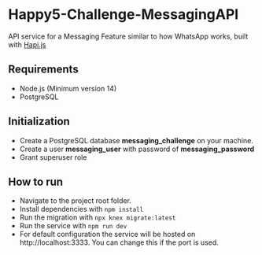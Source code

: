 # Happy5-Challenge-MessagingAPI

API service for a ​Messaging Feature​ similar to how WhatsApp works, built
with [Hapi.js](https://github.com/hapijs/hapi)

## Requirements

* Node.js (Minimum version 14)
* PostgreSQL

## Initialization

* Create a PostgreSQL database **messaging_challenge** on your machine.
* Create a user **messaging_user** with password of **messaging_password**
* Grant superuser role

## How to run

* Navigate to the project root folder.
* Install dependencies with
  ```npm install```
* Run the migration with
  ```npx knex migrate:latest```
* Run the service with
  ```npm run dev```
* For default configuration the service will be hosted on http://localhost:3333. You can change this if the port is
  used.
